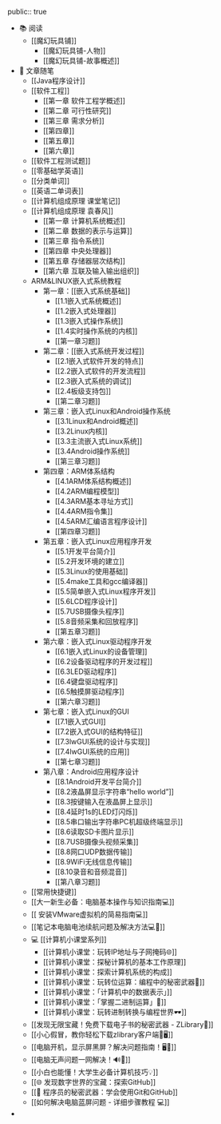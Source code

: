 public:: true

- 📚 阅读
	- [[魔幻玩具铺]]
		- [[魔幻玩具铺-人物]]
		- [[魔幻玩具铺-故事概述]]
- 💬 文章随笔
	- [[Java程序设计]]
	- [[软件工程]]
		- [[第一章  软件工程学概述]]
		- [[第二章 可行性研究]]
		- [[第三章 需求分析]]
		- [[第四章]]
		- [[第五章]]
		- [[第六章]]
	- [[软件工程测试题]]
	- [[零基础学英语]]
	- [[分类单词]]
	- [[英语二单词表]]
	- [[计算机组成原理  课堂笔记]]
	- [[计算机组成原理  袁春风]]
		- [[第一章 计算机系统概述]]
		- [[第二章 数据的表示与运算]]
		- [[第三章 指令系统]]
		- [[第四章 中央处理器]]
		- [[第五章 存储器层次结构]]
		- [[第六章 互联及输入输出组织]]
	- ARM&LINUX嵌入式系统教程
		- 第一章：[[嵌入式系统基础]]
			- [[1.1嵌入式系统概述]]
			- [[1.2嵌入式处理器]]
			- [[1.3嵌入式操作系统]]
			- [[1.4实时操作系统的内核]]
			- [[第一章习题]]
		- 第二章：[[嵌入式系统开发过程]]
			- [[2.1嵌入式软件开发的特点]]
			- [[2.2嵌入式软件的开发流程]]
			- [[2.3嵌入式系统的调试]]
			- [[2.4板级支持包]]
			- [[第二章习题]]
		- 第三章：嵌入式Linux和Android操作系统
			- [[3.1Linux和Android概述]]
			- [[3.2Linux内核]]
			- [[3.3主流嵌入式Linux系统]]
			- [[3.4Android操作系统]]
			- [[第三章习题]]
		- 第四章：ARM体系结构
			- [[4.1ARM体系结构概述]]
			- [[4.2ARM编程模型]]
			- [[4.3ARM基本寻址方式]]
			- [[4.4ARM指令集]]
			- [[4.5ARM汇编语言程序设计]]
			- [[第四章习题]]
		- 第五章：嵌入式Linux应用程序开发
			- [[5.1开发平台简介]]
			- [[5.2开发环境的建立]]
			- [[5.3Linux的使用基础]]
			- [[5.4make工具和gcc编译器]]
			- [[5.5简单嵌入式Linux程序开发]]
			- [[5.6LCD程序设计]]
			- [[5.7USB摄像头程序]]
			- [[5.8音频采集和回放程序]]
			- [[第五章习题]]
		- 第六章：嵌入式Linux驱动程序开发
			- [[6.1嵌入式Linux的设备管理]]
			- [[6.2设备驱动程序的开发过程]]
			- [[6.3LED驱动程序]]
			- [[6.4键盘驱动程序]]
			- [[6.5触摸屏驱动程序]]
			- [[第六章习题]]
		- 第七章：嵌入式Linux的GUI
			- [[7.1嵌入式GUI]]
			- [[7.2嵌入式GUI的结构特征]]
			- [[7.3lwGUI系统的设计与实现]]
			- [[7.4lwGUI系统的应用]]
			- [[第七章习题]]
		- 第八章：Android应用程序设计
			- [[8.1Android开发平台简介]]
			- [[8.2液晶屏显示字符串“hello world”]]
			- [[8.3按键输入在液晶屏上显示]]
			- [[8.4延时1s的LED灯闪烁]]
			- [[8.5串口输出字符串PC机超级终端显示]]
			- [[8.6读取SD卡图片显示]]
			- [[8.7USB摄像头视频采集]]
			- [[8.8网口UDP数据传输]]
			- [[8.9WiFi无线信息传输]]
			- [[8.10录音和音频混音]]
			- [[第八章习题]]
	- [[常用快捷键]]
	- [[大一新生必备：电脑基本操作与知识指南💻]]
	- [[ 安装VMware虚拟机的简易指南💻]]
	- [[笔记本电脑电池续航问题及解决方法💻🔋]]
	- 💻 [[计算机小课堂系列]]
		- [[计算机小课堂：玩转IP地址与子网掩码🌐]]
		- [[计算机小课堂：探秘计算机的基本工作原理]]
		- [[计算机小课堂：探索计算机系统的构成]]
		- [[计算机小课堂：玩转位运算：编程中的秘密武器🚀]]
		- [[计算机小课堂：「计算机中的数据表示」]]
		- [[计算机小课堂：「掌握二进制运算」📖]]
		- [[计算机小课堂：玩转进制转换与编程世界🕶]]
	- [[发现无限宝藏！免费下载电子书的秘密武器 - ZLibrary📖]]
	- [[小心假冒，教你轻松下载zlibrary客户端🚀🖥]]
	- [[电脑开机，显示屏黑屏？解决问题指南！🖥️🔌]]
	- [[电脑无声问题一网解决！🔊🚫]]
	- [[小白也能懂！大学生必备计算机技巧💡]]
	- [[🌐 发现数字世界的宝藏：探索GitHub]]
	- [[🚀 程序员的秘密武器：学会使用Git和GitHub]]
	- [[如何解决电脑蓝屏问题 - 详细步骤教程 💻]]
-